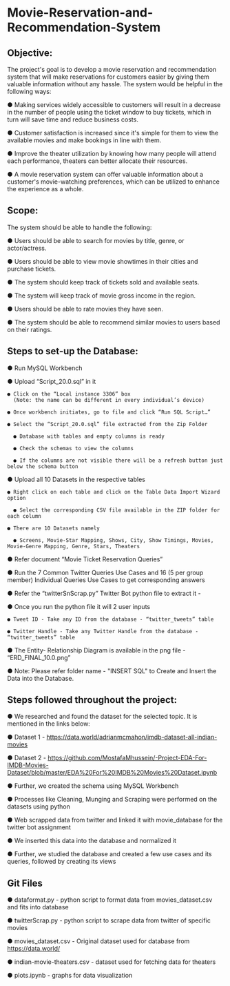 # Movie-Reservation-and-Recommendation-System

## Objective:

The project's goal is to develop a movie reservation and recommendation system
that will make reservations for customers easier by giving them valuable information
without any hassle. The system would be helpful in the following ways:

● Making services widely accessible to customers will result in a decrease in the
number of people using the ticket window to buy tickets, which in turn will
save time and reduce business costs.

● Customer satisfaction is increased since it's simple for them to view the
available movies and make bookings in line with them.

● Improve the theater utilization by knowing how many people will attend each
performance, theaters can better allocate their resources.

● A movie reservation system can offer valuable information about a customer's
movie-watching preferences, which can be utilized to enhance the experience
as a whole.

## Scope:

The system should be able to handle the following:

● Users should be able to search for movies by title, genre, or actor/actress.

● Users should be able to view movie showtimes in their cities and purchase
tickets.

● The system should keep track of tickets sold and available seats.

● The system will keep track of movie gross income in the region.

● Users should be able to rate movies they have seen.

● The system should be able to recommend similar movies to users based on
their ratings.

## Steps to set-up the Database:

● Run MySQL Workbench
  
  ● Upload “Script_20.0.sql” in it
    
    ● Click on the “Local instance 3306” box
      (Note: the name can be different in every individual’s device)
    
    ● Once workbench initiates, go to file and click “Run SQL Script…”
    
    ● Select the “Script_20.0.sql” file extracted from the Zip Folder
      
      ● Database with tables and empty columns is ready
      
      ● Check the schemas to view the columns
      
      ● If the columns are not visible there will be a refresh button just below the schema button
  
  ● Upload all 10 Datasets in the respective tables
    
    ● Right click on each table and click on the Table Data Import Wizard option
      
      ● Select the corresponding CSV file available in the ZIP folder for each column
    
    ● There are 10 Datasets namely
      
      ● Screens, Movie-Star Mapping, Shows, City, Show Timings, Movies, Movie-Genre Mapping, Genre, Stars, Theaters

● Refer document “Movie Ticket Reservation Queries”
  
  ● Run the 7 Common Twitter Queries Use Cases and 16 (5 per group member) Individual Queries Use Cases to get corresponding answers

● Refer the “twitterSnScrap.py” Twitter Bot python file to extract it - 
  
  ● Once you run the python file it will 2 user inputs
    
    ● Tweet ID - Take any ID from the database - “twitter_tweets” table
    
    ● Twitter Handle - Take any Twitter Handle from the database - “twitter_tweets” table

● The Entity- Relationship Diagram is available in the png file - “ERD_FINAL_10.0.png”

● Note: Please refer folder name - "INSERT SQL" to Create and Insert the Data into the Database.


## Steps followed throughout the project:

● We researched and found the dataset for the selected topic. It is mentioned in the links below:

  ● Dataset 1 - https://data.world/adrianmcmahon/imdb-dataset-all-indian-movies

  ● Dataset 2 - https://github.com/MostafaMhussein/-Project-EDA-For-IMDB-Movies-Dataset/blob/master/EDA%20For%20IMDB%20Movies%20Dataset.ipynb

● Further, we created the schema using MySQL Workbench

● Processes like Cleaning, Munging and Scraping were performed on the datasets using python

● Web scrapped data from twitter and linked it with movie_database for the twitter bot assignment

● We inserted this data into the database and normalized it

● Further, we studied the database and created a few use cases and its queries, followed by creating its views


## Git Files
● dataformat.py - python script to format data from movies_dataset.csv and fits into database

● twitterScrap.py - python script to scrape data from twitter of specific movies

● movies_dataset.csv - Original dataset used for database from https://data.world/

● indian-movie-theaters.csv - dataset used for fetching data for theaters

● plots.ipynb - graphs for data visualization

